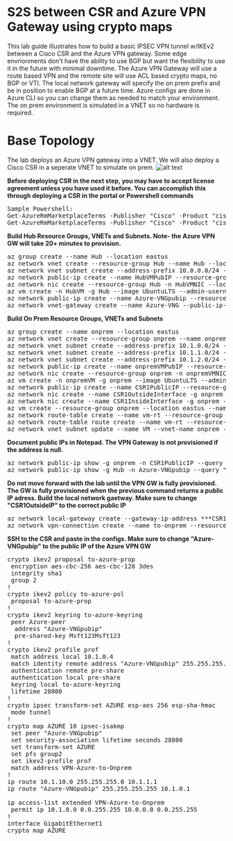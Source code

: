 # S2S between CSR and Azure VPN Gateway using crypto maps
This lab guide illustrates how to build a basic IPSEC VPN tunnel w/IKEv2 between a Cisco CSR and the Azure VPN gateway. Some edge envrionments don't have the ability to use BGP but want the flexibility to use it in the future with minimal downtime. The Azure VPN Gateway will use a route based VPN and the remote site will use ACL based crypto maps, no BGP or VTI. The local network gateway will specify the on prem prefix and be in position to enable BGP at a future time. Azure configs are done in Azure CLI so you can change them as needed to match your environment. The on prem environment is simulated in a VNET so no hardware is required.

# Base Topology
The lab deploys an Azure VPN gateway into a VNET. We will also deploy a Cisco CSR in a seperate VNET to simulate on prem.
![alt text](https://github.com/jwrightazure/lab/blob/master/images/csrvpnikev2.png)

**Before deploying CSR in the next step, you may have to accept license agreement unless you have used it before. You can accomplish this through deploying a CSR in the portal or Powershell commands**
<pre lang="...">
Sample Powershell:
Get-AzureRmMarketplaceTerms -Publisher "Cisco" -Product "cisco-csr-1000v" -Name "16_10-byol"
Get-AzureRmMarketplaceTerms -Publisher "Cisco" -Product "cisco-csr-1000v" -Name "16_10-byol" | Set-AzureRmMarketplaceTerms -Accept
</pre>

**Build Hub Resource Groups, VNETs and Subnets. Note- the Azure VPN GW will take 20+ minutes to provision.**
<pre lang="...">
az group create --name Hub --location eastus
az network vnet create --resource-group Hub --name Hub --location eastus --address-prefixes 10.0.0.0/16 --subnet-name HubVM --subnet-prefix 10.0.10.0/24
az network vnet subnet create --address-prefix 10.0.0.0/24 --name GatewaySubnet --resource-group Hub --vnet-name Hub
az network public-ip create --name HubVMPubIP --resource-group Hub --location eastus --allocation-method Dynamic
az network nic create --resource-group Hub -n HubVMNIC --location eastus --subnet HubVM --private-ip-address 10.0.10.10 --vnet-name Hub --public-ip-address HubVMPubIP --ip-forwarding true
az vm create -n HubVM -g Hub --image UbuntuLTS --admin-username azureuser --admin-password Msft123Msft123 --nics HubVMNIC --no-wait 
az network public-ip create --name Azure-VNGpubip --resource-group Hub --allocation-method Dynamic
az network vnet-gateway create --name Azure-VNG --public-ip-address Azure-VNGpubip --resource-group Hub --vnet Hub --gateway-type Vpn --vpn-type RouteBased --sku VpnGw1 --no-wait 
</pre>

**Build On Prem Resource Groups, VNETs and Subnets**
<pre lang="...">
az group create --name onprem --location eastus
az network vnet create --resource-group onprem --name onprem --location eastus --address-prefixes 10.1.0.0/16 --subnet-name VM --subnet-prefix 10.1.10.0/24
az network vnet subnet create --address-prefix 10.1.0.0/24 --name zeronet --resource-group onprem --vnet-name onprem
az network vnet subnet create --address-prefix 10.1.1.0/24 --name onenet --resource-group onprem --vnet-name onprem
az network vnet subnet create --address-prefix 10.1.2.0/24 --name twonet --resource-group onprem --vnet-name onprem
az network public-ip create --name onpremVMPubIP --resource-group onprem --location eastus --allocation-method Dynamic
az network nic create --resource-group onprem -n onpremVMNIC --location eastus --subnet VM --private-ip-address 10.1.10.10 --vnet-name onprem --public-ip-address onpremVMPubIP --ip-forwarding true
az vm create -n onpremVM -g onprem --image UbuntuLTS --admin-username azureuser --admin-password Msft123Msft123 --nics onpremVMNIC --no-wait 
az network public-ip create --name CSR1PublicIP --resource-group onprem --idle-timeout 30 --allocation-method Static
az network nic create --name CSR1OutsideInterface -g onprem --subnet zeronet --vnet onprem --public-ip-address CSR1PublicIP --ip-forwarding true --private-ip-address 10.1.0.4
az network nic create --name CSR1InsideInterface -g onprem --subnet onenet --vnet onprem --ip-forwarding true --private-ip-address 10.1.1.4
az vm create --resource-group onprem --location eastus --name CSR1 --size Standard_D2_v2 --nics CSR1OutsideInterface CSR1InsideInterface  --image cisco:cisco-csr-1000v:16_10-BYOL:16.10.220190622 --admin-username azureuser --admin-password Msft123Msft123 --no-wait
az network route-table create --name vm-rt --resource-group onprem
az network route-table route create --name vm-rt --resource-group onprem --route-table-name vm-rt --address-prefix 10.0.0.0/16 --next-hop-type VirtualAppliance --next-hop-ip-address 10.1.1.4
az network vnet subnet update --name VM --vnet-name onprem --resource-group onprem --route-table vm-rt
</pre>

**Document public IPs in Notepad. The VPN Gateway is not provisioned if the address is null.**
<pre lang="...">
az network public-ip show -g onprem -n CSR1PublicIP --query "{address: ipAddress}"
az network public-ip show -g Hub -n Azure-VNGpubip --query "{address: ipAddress}"
</pre>

**Do not move forward with the lab until the VPN GW is fully provisioned. The GW is fully provisioned when the previous command returns a public IP adress. Build the local network gaetway. Make sure to change "CSR1OutsideIP" to the correct public IP**
<pre lang="...">
az network local-gateway create --gateway-ip-address ***CSR1OutsideIP*** --name to-onprem --resource-group Hub --local-address-prefixes 10.1.0.0/16
az network vpn-connection create --name to-onprem --resource-group Hub --vnet-gateway1 Azure-VNG -l eastus --shared-key Msft123Msft123 --local-gateway2 to-onprem
</pre>

**SSH to the CSR and paste in the configs. Make sure to change "Azure-VNGpubip" to the public IP of the Azure VPN GW**
<pre lang="...">
crypto ikev2 proposal to-azure-prop 
 encryption aes-cbc-256 aes-cbc-128 3des
 integrity sha1
 group 2
!
crypto ikev2 policy to-azure-pol 
 proposal to-azure-prop
!
crypto ikev2 keyring to-azure-keyring
 peer Azure-peer
  address "Azure-VNGpubip"
  pre-shared-key Msft123Msft123
!
crypto ikev2 profile prof
 match address local 10.1.0.4
 match identity remote address "Azure-VNGpubip" 255.255.255.255 
 authentication remote pre-share
 authentication local pre-share
 keyring local to-azure-keyring
 lifetime 28800
!
crypto ipsec transform-set AZURE esp-aes 256 esp-sha-hmac 
 mode tunnel
!
crypto map AZURE 10 ipsec-isakmp 
 set peer "Azure-VNGpubip"
 set security-association lifetime seconds 28800
 set transform-set AZURE 
 set pfs group2
 set ikev2-profile prof
 match address VPN-Azure-to-Onprem
!
ip route 10.1.10.0 255.255.255.0 10.1.1.1
ip route "Azure-VNGpubip" 255.255.255.255 10.1.0.1

ip access-list extended VPN-Azure-to-Onprem
 permit ip 10.1.0.0 0.0.255.255 10.0.0.0 0.0.255.255
!
interface GigabitEthernet1
crypto map AZURE
</pre>
